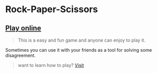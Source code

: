 # Rock-Paper-Scissors

## [Play online](https://mugabeignace.github.io/Rock-Paper-Scissors)

>This is a easy and fun game and anyone can enjoy to play it.

Sometimes you can use it with your friends as a tool for solving some disagreement.

> want to learn how to play? [Visit](https://www.wikihow.com/Play-Rock,-Paper,-Scissors)
